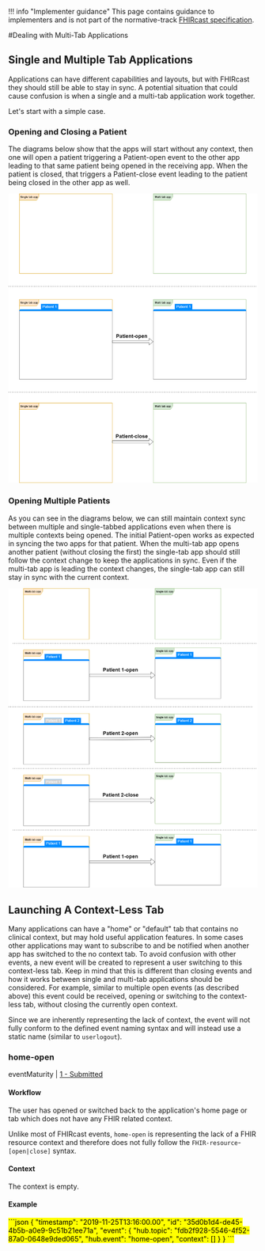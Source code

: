 !!! info "Implementer guidance" 
    This page contains guidance to implementers and is not part of the normative-track [FHIRcast specification](../specification/STU2).

#Dealing with Multi-Tab Applications
    
## Single and Multiple Tab Applications
Applications can have different capabilities and layouts, but with FHIRcast they should still be able to stay in sync. A potential situation that could cause confusion is when a single and a multi-tab application work together. 

Let's start with a simple case.

### Opening and Closing a Patient
The diagrams below show that the apps will start without any context, then one will open a patient triggering a Patient-open event to the other app leading to that same patient being opened in the receiving app. When the patient is closed, that triggers a Patient-close event leading to the patient being closed in the other app as well.

![Simple patient open and close example](/img/PatientOpenAndClose.png)


### Opening Multiple Patients
As you can see in the diagrams below, we can still maintain context sync between multiple and single-tabbed applications even when there is multiple contexts being opened. The initial Patient-open works as expected in syncing the two apps for that patient. When the multi-tab app opens another patient (without closing the first) the single-tab app should still follow the context change to keep the applications in sync. Even if the multi-tab app is leading the context changes, the single-tab app can still stay in sync with the current context.

![Multiple patient open example](/img/MultiplePatientOpens.png)

## Launching A Context-Less Tab
Many applications can have a "home" or "default" tab that contains no clinical context, but may hold useful application features. In some cases other applications may want to subscribe to and be notified when another app has switched to the no context tab. To avoid confusion with other events, a new event will be created to represent a user switching to this context-less tab. Keep in mind that this is different than closing events and how it works between single and multi-tab applications should be considered. For example, similar to multiple open events (as described above) this event could be received, opening or switching to the context-less tab, without closing the currently open context. 

Since we are inherently representing the lack of context, the event will not fully conform to the defined event naming syntax and will instead use a static name (similar to `userlogout`).

### home-open

eventMaturity | [1 - Submitted](../../specification/STU1/#event-maturity-model)

#### Workflow

The user has opened or switched back to the application's home page or tab which does not have any FHIR related context.

Unlike most of FHIRcast events, `home-open` is representing the lack of a FHIR resource context and therefore does not fully follow the `FHIR-resource`-`[open|close]` syntax.

#### Context

The context is empty.

#### Example

<mark>
```json
{
  "timestamp": "2019-11-25T13:16:00.00",
  "id": "35d0b1d4-de45-4b5b-a0e9-9c51b21ee71a",
  "event": {
	"hub.topic": "fdb2f928-5546-4f52-87a0-0648e9ded065", 
	"hub.event": "home-open", 
	"context": [] 
  }
}
```
</mark>



